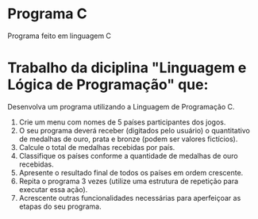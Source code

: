 # Programa C
 Programa feito em linguagem C

# Trabalho da diciplina "Linguagem e Lógica de Programação" que:

Desenvolva um programa utilizando a Linguagem de Programação C.
1. Crie um menu com nomes de 5 países participantes dos jogos.
2. O seu programa deverá receber (digitados pelo usuário) o quantitativo de medalhas de ouro, prata e bronze (podem ser valores fictícios).
3. Calcule o total de medalhas recebidas por país.
4. Classifique os países conforme a quantidade de medalhas de ouro recebidas.
5. Apresente o resultado final de todos os países em ordem crescente.
6. Repita o programa 3 vezes (utilize uma estrutura de repetição para executar essa ação).
7. Acrescente outras funcionalidades necessárias para aperfeiçoar as etapas do seu programa.
